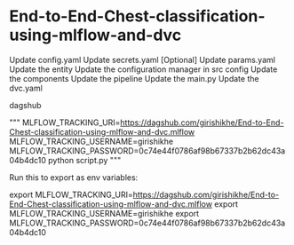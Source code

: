 # End-to-End-Chest-classification-using-mlflow-and-dvc



Update config.yaml
Update secrets.yaml [Optional]
Update params.yaml
Update the entity
Update the configuration manager in src config
Update the components
Update the pipeline
Update the main.py
Update the dvc.yaml

dagshub

"""
MLFLOW_TRACKING_URI=https://dagshub.com/girishikhe/End-to-End-Chest-classification-using-mlflow-and-dvc.mlflow 
MLFLOW_TRACKING_USERNAME=girishikhe 
MLFLOW_TRACKING_PASSWORD=0c74e44f0786af98b67337b2b62dc43a04b4dc10 
python script.py
"""


Run this to export as env variables:

export MLFLOW_TRACKING_URI=https://dagshub.com/girishikhe/End-to-End-Chest-classification-using-mlflow-and-dvc.mlflow 
export MLFLOW_TRACKING_USERNAME=girishikhe 
export MLFLOW_TRACKING_PASSWORD=0c74e44f0786af98b67337b2b62dc43a04b4dc10 
